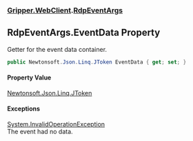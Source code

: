 ### [Gripper.WebClient](Gripper_WebClient 'Gripper.WebClient').[RdpEventArgs](Gripper_WebClient_RdpEventArgs 'Gripper.WebClient.RdpEventArgs')
## RdpEventArgs.EventData Property
Getter for the event data container.  
```csharp
public Newtonsoft.Json.Linq.JToken EventData { get; set; }
```
#### Property Value
[Newtonsoft.Json.Linq.JToken](https://docs.microsoft.com/en-us/dotnet/api/Newtonsoft.Json.Linq.JToken 'Newtonsoft.Json.Linq.JToken')
#### Exceptions
[System.InvalidOperationException](https://docs.microsoft.com/en-us/dotnet/api/System.InvalidOperationException 'System.InvalidOperationException')  
The event had no data.
